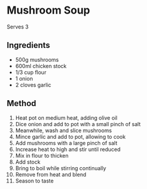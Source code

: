 # Mushroom Soup

Serves 3

## Ingredients

- 500g mushrooms
- 600ml chicken stock
- 1/3 cup flour
- 1 onion
- 2 cloves garlic

## Method

1. Heat pot on medium heat, adding olive oil
2. Dice onion and add to pot with a small pinch of salt 
3. Meanwhile, wash and slice mushrooms
4. Mince garlic and add to pot, allowing to cook
4. Add mushrooms with a large pinch of salt
5. Increase heat to high and stir until reduced 
6. Mix in flour to thicken
7. Add stock
8. Bring to boil while stirring continually 
9. Remove from heat and blend
10. Season to taste
